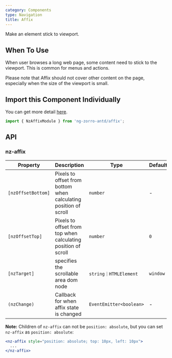 ```yaml
---
category: Components
type: Navigation
title: Affix
---
```


Make an element stick to viewport.

## When To Use

When user browses a long web page, some content need to stick to the viewport. This is common for menus and actions.

Please note that Affix should not cover other content on the page, especially when the size of the viewport is small.

## Import this Component Individually

You can get more detail [here](/docs/getting-started/en#import-a-component-individually).

```ts
import { NzAffixModule } from 'ng-zorro-antd/affix';
```

## API

### nz-affix

| Property | Description | Type | Default |
| -------- | ----------- | ---- | ------- |
| `[nzOffsetBottom]` | Pixels to offset from bottom when calculating position of scroll | `number` | - |
| `[nzOffsetTop]` | Pixels to offset from top when calculating position of scroll | `number` | `0` |
| `[nzTarget]` | specifies the scrollable area dom node | `string｜HTMLElement` | `window` |
| `(nzChange)` | Callback for when affix state is changed | `EventEmitter<boolean>` | - |

**Note:** Children of `nz-affix` can not be `position: absolute`, but you can set `nz-affix` as `position: absolute`:

```jsx
<nz-affix style="position: absolute; top: 10px, left: 10px">
  ...
</nz-affix>
```
